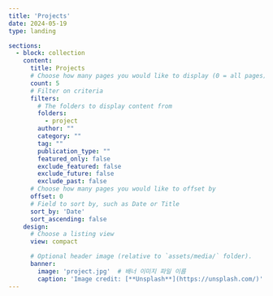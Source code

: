 ```yaml
---
title: 'Projects'
date: 2024-05-19
type: landing

sections:
  - block: collection
    content:
      title: Projects
      # Choose how many pages you would like to display (0 = all pages)
      count: 5
      # Filter on criteria
      filters:
        # The folders to display content from
        folders:
          - project
        author: ""
        category: ""
        tag: ""
        publication_type: ""
        featured_only: false
        exclude_featured: false
        exclude_future: false
        exclude_past: false
      # Choose how many pages you would like to offset by
      offset: 0
      # Field to sort by, such as Date or Title
      sort_by: 'Date'
      sort_ascending: false
    design:
      # Choose a listing view
      view: compact

      # Optional header image (relative to `assets/media/` folder).
      banner:
        image: 'project.jpg'  # 배너 이미지 파일 이름
        caption: 'Image credit: [**Unsplash**](https://unsplash.com/)'  # 이미지 캡션
---
```


